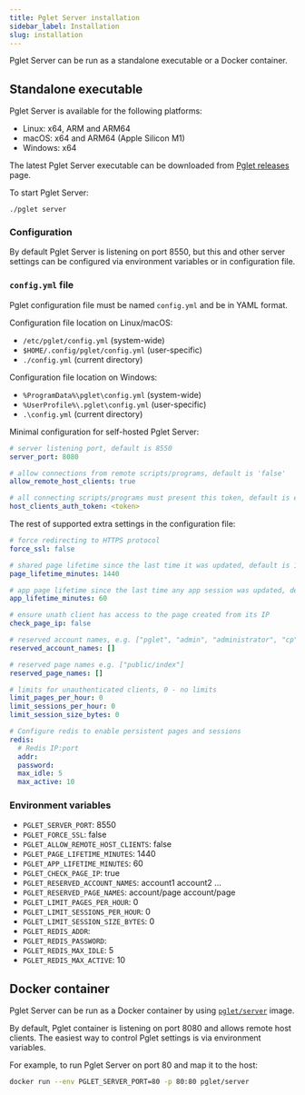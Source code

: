 ```yaml
---
title: Pglet Server installation
sidebar_label: Installation
slug: installation
---
```


Pglet Server can be run as a standalone executable or a Docker container.

## Standalone executable

Pglet Server is available for the following platforms:

* Linux: x64, ARM and ARM64
* macOS: x64 and ARM64 (Apple Silicon M1)
* Windows: x64

The latest Pglet Server executable can be downloaded from [Pglet releases](https://github.com/pglet/pglet/releases) page.

To start Pglet Server:

```
./pglet server
```

### Configuration

By default Pglet Server is listening on port 8550, but this and other server settings can be configured via environment variables or in configuration file.

### `config.yml` file

Pglet configuration file must be named `config.yml` and be in YAML format.

Configuration file location on Linux/macOS:
 * `/etc/pglet/config.yml` (system-wide)
 * `$HOME/.config/pglet/config.yml` (user-specific)
 * `./config.yml` (current directory)

Configuration file location on Windows:
 * `%ProgramData%\pglet\config.yml` (system-wide)
 * `%UserProfile%\.pglet\config.yml` (user-specific)
 * `.\config.yml` (current directory)

Minimal configuration for self-hosted Pglet Server:

```yaml
# server listening port, default is 8550
server_port: 8080

# allow connections from remote scripts/programs, default is 'false'
allow_remote_host_clients: true

# all connecting scripts/programs must present this token, default is empty
host_clients_auth_token: <token>
```

The rest of supported extra settings in the configuration file:

```yaml
# force redirecting to HTTPS protocol
force_ssl: false

# shared page lifetime since the last time it was updated, default is 1440
page_lifetime_minutes: 1440

# app page lifetime since the last time any app session was updated, default is 60
app_lifetime_minutes: 60

# ensure unath client has access to the page created from its IP
check_page_ip: false

# reserved account names, e.g. ["pglet", "admin", "administrator", "cp"]
reserved_account_names: []

# reserved page names e.g. ["public/index"]
reserved_page_names: []

# limits for unauthenticated clients, 0 - no limits
limit_pages_per_hour: 0
limit_sessions_per_hour: 0
limit_session_size_bytes: 0

# Configure redis to enable persistent pages and sessions
redis:
  # Redis IP:port
  addr:
  password:
  max_idle: 5
  max_active: 10
```

### Environment variables

* `PGLET_SERVER_PORT`: 8550
* `PGLET_FORCE_SSL`: false
* `PGLET_ALLOW_REMOTE_HOST_CLIENTS`: false
* `PGLET_PAGE_LIFETIME_MINUTES`: 1440
* `PGLET_APP_LIFETIME_MINUTES`: 60
* `PGLET_CHECK_PAGE_IP`: true
* `PGLET_RESERVED_ACCOUNT_NAMES`: account1 account2 ...
* `PGLET_RESERVED_PAGE_NAMES`: account/page account/page
* `PGLET_LIMIT_PAGES_PER_HOUR`: 0
* `PGLET_LIMIT_SESSIONS_PER_HOUR`: 0
* `PGLET_LIMIT_SESSION_SIZE_BYTES`: 0
* `PGLET_REDIS_ADDR`:
* `PGLET_REDIS_PASSWORD`:
* `PGLET_REDIS_MAX_IDLE`: 5
* `PGLET_REDIS_MAX_ACTIVE`: 10

## Docker container

Pglet Server can be run as a Docker container by using [`pglet/server`](https://hub.docker.com/r/pglet/server) image.

By default, Pglet container is listening on port 8080 and allows remote host clients. The easiest way to control Pglet settings is via environment variables.

For example, to run Pglet Server on port 80 and map it to the host:

```bash
docker run --env PGLET_SERVER_PORT=80 -p 80:80 pglet/server 
```